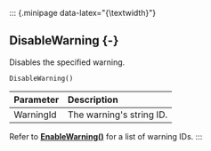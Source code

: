 ::: {.minipage data-latex="{\textwidth}"}
## DisableWarning {-}

Disables the specified warning.

```{sql}
DisableWarning()
```

**Parameter** | **Description**
| :-- | :-- |
WarningId | The warning's string ID.

Refer to **[EnableWarning()](#enablewarning)** for a list of warning IDs.
:::

